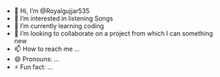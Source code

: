 - 👋 Hi, I’m @Royalgujjar535
- 👀 I’m interested in listening Songs
- 🌱 I’m currently learning coding 
- 💞️ I’m looking to collaborate on a project from which I can something new 
- 📫 How to reach me ...
- 😄 Pronouns: ...
- ⚡ Fun fact: ...

<!---
Royalgujjar535/Royalgujjar535 is a ✨ special ✨ repository because its `README.md` (this file) appears on your GitHub profile.
You can click the Preview link to take a look at your changes.
--->
